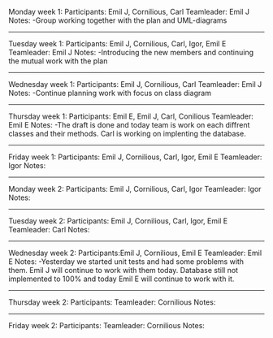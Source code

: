 Monday week 1:
Participants: Emil J, Cornilious, Carl
Teamleader: Emil J
Notes:
-Group working together with the plan and UML-diagrams


_________________________________________________________________________
Tuesday week 1:
Participants: Emil J, Cornilious, Carl, Igor, Emil E
Teamleader: Emil J
Notes:
-Introducing the new members and continuing the mutual work with the plan


_________________________________________________________________________
Wednesday week 1:
Participants: Emil J, Cornilious, Carl
Teamleader: Emil J
Notes:
-Continue planning work with focus on class diagram

_________________________________________________________________________
Thursday week 1:
Participants: Emil E, Emil J, Carl, Conilious
Teamleader: Emil E
Notes:
-The draft is done and today team is work on each diffrent classes and
their methods. Carl is working on implenting the database. 


_________________________________________________________________________
Friday week 1:
Participants: Emil J, Cornilious, Carl, Igor, Emil E
Teamleader: Igor
Notes:


_________________________________________________________________________
Monday week 2:
Participants: Emil J, Cornilious, Carl, Igor
Teamleader: Igor
Notes:


_________________________________________________________________________
Tuesday week 2:
Participants: Emil J, Cornilious, Carl, Igor, Emil E
Teamleader: Carl
Notes:


_________________________________________________________________________
Wednesday week 2:
Participants:Emil J, Cornilious, Emil E
Teamleader: Emil E
Notes:
-Yesterday we started unit tests and had some problems with them.
Emil J will continue to work with them today. Database still not implemented to
100% and today Emil E will continue to work with it.


_________________________________________________________________________
Thursday week 2:
Participants: 
Teamleader: Cornilious
Notes:


_________________________________________________________________________
Friday week 2:
Participants:
Teamleader: Cornilious
Notes:
